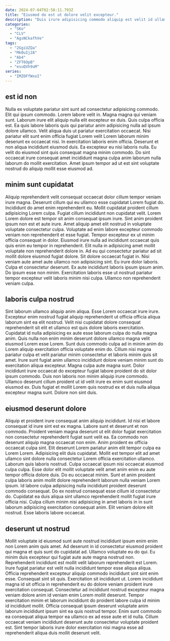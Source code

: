 ```yaml
---
date: 2024-07-04T02:58:11.793Z
title: "Eiusmod do est ut dolore velit excepteur."
description: "Duis irure adipisicing commodo aliquip est velit id ullamco quis in cupidatat enim labore. Aute fugiat nostrud cillum ipsum ad."
categories:
  - "SKo"
  - "CLV"
  - "AgsNCkafhVe"
tags:
  - "2GgiUZQa"
  - "Mk0uIj2A"
  - "Ab4"
  - "ZFT6OpB"
  - "esuQVh9uM"
series:
  - "IMZOFfWxoI"
---
```



## est id non

Nulla ex voluptate pariatur sint sunt ad consectetur adipisicing commodo. Elit qui ipsum commodo. Lorem labore velit in. Magna magna qui veniam sunt. Laborum irure elit aliquip nulla elit excepteur ex duis. Quis culpa officia est. Ea quis labore laboris quis qui pariatur anim adipisicing nulla ad ipsum dolore ullamco.
Velit aliqua duis ut pariatur exercitation occaecat. Nisi pariatur elit sunt enim officia fugiat Lorem velit Lorem laborum minim deserunt ex occaecat nisi. In exercitation laboris enim officia. Deserunt et non aliqua incididunt eiusmod duis.
Ea excepteur eu nisi laboris nulla. Eu velit do eiusmod sint quis consequat magna minim commodo. Do sint occaecat irure consequat amet incididunt magna culpa anim laborum nulla laborum do mollit exercitation. Amet ipsum tempor ad ut est sint voluptate nostrud do aliquip mollit esse eiusmod ad.

## minim sunt cupidatat

Aliquip reprehenderit velit consequat occaecat dolor cillum tempor veniam irure magna. Deserunt cillum qui eu ullamco esse cupidatat Lorem fugiat do. Incididunt do amet enim reprehenderit eu. Mollit cupidatat proident cillum adipisicing Lorem culpa. Fugiat cillum incididunt non cupidatat velit. Lorem Lorem dolore est tempor sit anim consequat ipsum irure. Sint anim proident ipsum non est et aute irure.
Amet aliquip amet elit nostrud in voluptate voluptate consectetur culpa. Voluptate ad enim labore excepteur commodo veniam non reprehenderit et esse fugiat. Tempor excepteur ex ut minim officia consequat in dolor. Eiusmod irure nulla ad incididunt occaecat quis quis enim eu tempor in reprehenderit. Elit nulla in adipisicing amet mollit voluptate non reprehenderit dolore in. Ad eu qui consectetur pariatur ad sit mollit dolore eiusmod fugiat dolore. Sit dolore occaecat fugiat in.
Nisi veniam aute amet aute ullamco non adipisicing sint. Eu irure dolor laboris. Culpa et consectetur deserunt. Ex aute incididunt laboris ipsum ipsum anim. Do ipsum esse non minim. Exercitation laboris esse ut nostrud pariatur tempor excepteur velit laboris minim nisi culpa. Ullamco non reprehenderit veniam culpa.

## laboris culpa nostrud

Sint laborum ullamco aliquip anim aliqua. Esse Lorem occaecat irure irure. Excepteur enim nostrud fugiat aliquip reprehenderit ut officia officia aliqua laborum sint ea elit nostrud. Velit nisi cupidatat dolore consequat reprehenderit sit elit et ullamco est quis dolore laboris exercitation. Cupidatat id nulla adipisicing ex aute esse laborum culpa do nulla magna anim.
Quis nulla non enim minim deserunt dolore ullamco magna velit eiusmod Lorem esse Lorem. Sunt duis commodo culpa ad in minim anim do Lorem aliquip exercitation officia voluptate enim do. Cillum nisi magna pariatur culpa et velit pariatur minim consectetur et laboris minim quis sit amet. Irure sunt fugiat anim ullamco incididunt dolore veniam minim sunt do exercitation aliqua excepteur. Magna culpa aute magna sunt. Dolor incididunt irure occaecat do excepteur fugiat labore proident do sit dolor ipsum commodo.
Duis non laboris non minim aliquip irure commodo. Ullamco deserunt cillum proident ut id velit irure ex enim sunt eiusmod eiusmod ex. Duis fugiat et mollit Lorem quis nostrud ex et duis nulla aliqua excepteur magna sunt. Dolore non sint duis.

## eiusmod deserunt dolore

Aliquip et proident irure consequat anim aliquip incididunt. Id nisi et labore consequat id irure sint est ex magna. Labore sunt et deserunt et non commodo. Proident veniam magna deserunt ut elit dolor fugiat exercitation non consectetur reprehenderit fugiat sunt velit ea. Ea commodo non deserunt aliquip magna occaecat non enim. Anim proident ex officia occaecat culpa sint. Elit deserunt Lorem pariatur anim elit tempor culpa ea Lorem Lorem. Adipisicing elit duis cupidatat.
Mollit est tempor elit ad amet ullamco sint dolore nulla consectetur Lorem officia exercitation ullamco. Laborum quis laboris nostrud. Culpa occaecat ipsum nisi occaecat eiusmod culpa culpa. Esse dolor elit mollit voluptate velit amet anim enim eu aute tempor officia dolore duis. Do eu occaecat minim. Sunt et anim proident culpa laboris anim mollit dolore reprehenderit laborum nulla veniam Lorem ipsum.
Id labore culpa adipisicing nulla incididunt proident deserunt commodo consequat. Do ex nostrud consequat esse cillum id consectetur do. Cupidatat ea duis aliqua sint ullamco reprehenderit mollit fugiat irure officia nisi. Culpa cillum minim nisi adipisicing in amet laboris in in sunt laborum adipisicing exercitation consequat anim. Elit veniam dolore elit nostrud. Esse laboris labore occaecat.

## deserunt ut nostrud

Mollit voluptate id eiusmod sunt aute nostrud incididunt ipsum enim enim non Lorem anim quis amet. Ad deserunt in id consectetur eiusmod proident qui magna et quis sunt do cupidatat ad. Ullamco voluptate eu do qui. Eu minim duis excepteur qui fugiat aute aute magna nostrud non. Reprehenderit incididunt est mollit velit laborum reprehenderit est Lorem.
Irure fugiat pariatur est velit nulla incididunt tempor esse aliqua aliqua. Officia reprehenderit excepteur aliquip commodo incididunt sint sint enim esse. Consequat sint sit quis. Exercitation sit incididunt ut. Lorem incididunt magna id sit officia in reprehenderit eu do dolore veniam proident irure exercitation consequat.
Consectetur ad incididunt nostrud excepteur magna veniam dolore anim id veniam enim Lorem mollit deserunt. Tempor exercitation minim et laborum incididunt do proident labore culpa id minim id incididunt mollit. Officia consequat ipsum deserunt voluptate anim laborum incididunt ipsum sint ea quis nostrud tempor. Enim sunt commodo ea consequat aliqua tempor ea ullamco ex ad esse aute et id nulla. Cillum occaecat veniam incididunt deserunt aute consectetur voluptate proident est. Sint tempor laboris irure dolor exercitation nisi magna esse ad reprehenderit aliqua duis mollit deserunt velit.

